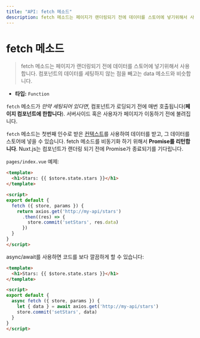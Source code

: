```yaml
---
title: "API: fetch 메소드"
description: fetch 메소드는 페이지가 랜더링되기 전에 데이터를 스토어에 넣기위해서 사용합니다. 컴포넌트의 데이터를 세팅하지 않는 점을 빼고는 data 메소드와 비슷합니다.
---
```


# fetch 메소드

> fetch 메소드는 페이지가 랜더링되기 전에 데이터를 스토어에 넣기위해서 사용합니다. 컴포넌트의 데이터를 세팅하지 않는 점을 빼고는 data 메소드와 비슷합니다.

- **타입:** `Function`

`fetch` 메소드가 *만약 세팅되어 있다면*, 컴포넌트가 로딩되기 전에 매번 호출됩니다(**페이지 컴포넌트에 한합니다**). 서버사이드 혹은 사용자가 페이지가 이동하기 전에 불려집니다.

`fetch` 메소드는 첫번째 인수로 받은 [컨택스트](/api#컨택스트)를 사용하여 데이터를 받고, 그 데이터를 스토어에 넣을 수 있습니다. fetch 메소드를 비동기화 하기 위해서 **Promise를 리턴합니다**. Nuxt.js는 컴포넌트가 랜더링 되기 전에 Promise가 종료되기를 기다립니다.

`pages/index.vue` 예제:

```html
<template>
  <h1>Stars: {{ $store.state.stars }}</h1>
</template>

<script>
export default {
  fetch ({ store, params }) {
    return axios.get('http://my-api/stars')
      .then((res) => {
        store.commit('setStars', res.data)
      })
  }
}
</script>
```

async/await를 사용하면 코드를 보다 깔끔하게 할 수 있습니다:

```html
<template>
  <h1>Stars: {{ $store.state.stars }}</h1>
</template>

<script>
export default {
  async fetch ({ store, params }) {
    let { data } = await axios.get('http://my-api/stars')
    store.commit('setStars', data)
  }
}
</script>
```
